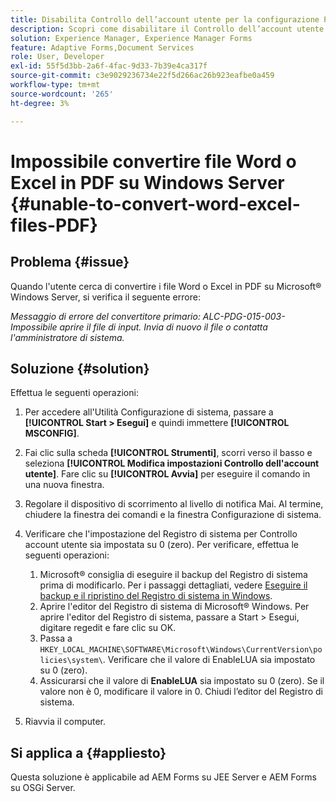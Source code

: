 ```yaml
---
title: Disabilita Controllo dell’account utente per la configurazione PDFG applicabile sia a JEE che a OSGI
description: Scopri come disabilitare il Controllo dell’account utente per la configurazione PDFG per correggere la conversione da Word a PDF.
solution: Experience Manager, Experience Manager Forms
feature: Adaptive Forms,Document Services
role: User, Developer
exl-id: 55f5d3bb-2a6f-4fac-9d33-7b39e4ca317f
source-git-commit: c3e9029236734e22f5d266ac26b923eafbe0a459
workflow-type: tm+mt
source-wordcount: '265'
ht-degree: 3%

---
```


# Impossibile convertire file Word o Excel in PDF su Windows Server {#unable-to-convert-word-excel-files-PDF}

## Problema   {#issue}

Quando l&#39;utente cerca di convertire i file Word o Excel in PDF su Microsoft® Windows Server, si verifica il seguente errore:

*Messaggio di errore del convertitore primario:*
*ALC-PDG-015-003-Impossibile aprire il file di input. Invia di nuovo il file o contatta l&#39;amministratore di sistema.*


## Soluzione {#solution}

Effettua le seguenti operazioni:

1. Per accedere all&#39;Utilità Configurazione di sistema, passare a **[!UICONTROL Start > Esegui]** e quindi immettere **[!UICONTROL MSCONFIG]**.
1. Fai clic sulla scheda **[!UICONTROL Strumenti]**, scorri verso il basso e seleziona **[!UICONTROL Modifica impostazioni Controllo dell&#39;account utente]**. Fare clic su **[!UICONTROL Avvia]** per eseguire il comando in una nuova finestra.
1. Regolare il dispositivo di scorrimento al livello di notifica Mai. Al termine, chiudere la finestra dei comandi e la finestra Configurazione di sistema.
1. Verificare che l&#39;impostazione del Registro di sistema per Controllo account utente sia impostata su 0 (zero). Per verificare, effettua le seguenti operazioni:

   1. Microsoft® consiglia di eseguire il backup del Registro di sistema prima di modificarlo. Per i passaggi dettagliati, vedere [Eseguire il backup e il ripristino del Registro di sistema in Windows](https://support.microsoft.com/en-us/help/322756).
   1. Aprire l&#39;editor del Registro di sistema di Microsoft® Windows. Per aprire l&#39;editor del Registro di sistema, passare a Start > Esegui, digitare regedit e fare clic su OK.
   1. Passa a `HKEY_LOCAL_MACHINE\SOFTWARE\Microsoft\Windows\CurrentVersion\policies\system\`. Verificare che il valore di EnableLUA sia impostato su 0 (zero).
   1. Assicurarsi che il valore di **EnableLUA** sia impostato su 0 (zero). Se il valore non è 0, modificare il valore in 0. Chiudi l’editor del Registro di sistema.

1. Riavvia il computer.

## Si applica a {#appliesto}

Questa soluzione è applicabile ad AEM Forms su JEE Server e AEM Forms su OSGi Server.
